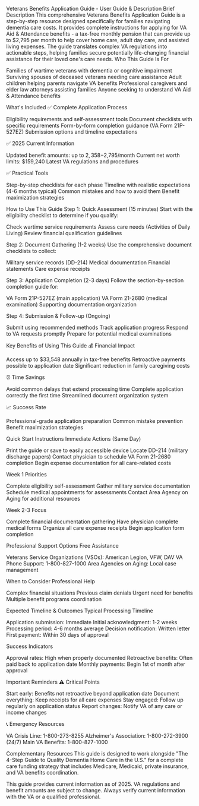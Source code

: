 Veterans Benefits Application Guide - User Guide & Description
Brief Description
This comprehensive Veterans Benefits Application Guide is a step-by-step resource designed specifically for families navigating dementia care costs. It provides complete instructions for applying for VA Aid & Attendance benefits - a tax-free monthly pension that can provide up to $2,795 per month to help cover home care, adult day care, and assisted living expenses.
The guide translates complex VA regulations into actionable steps, helping families secure potentially life-changing financial assistance for their loved one's care needs.
Who This Guide Is For

Families of wartime veterans with dementia or cognitive impairment
Surviving spouses of deceased veterans needing care assistance
Adult children helping parents navigate VA benefits
Professional caregivers and elder law attorneys assisting families
Anyone seeking to understand VA Aid & Attendance benefits

What's Included
✅ Complete Application Process

Eligibility requirements and self-assessment tools
Document checklists with specific requirements
Form-by-form completion guidance (VA Form 21P-527EZ)
Submission options and timeline expectations

✅ 2025 Current Information

Updated benefit amounts: up to $2,358-$2,795/month
Current net worth limits: $159,240
Latest VA regulations and procedures

✅ Practical Tools

Step-by-step checklists for each phase
Timeline with realistic expectations (4-6 months typical)
Common mistakes and how to avoid them
Benefit maximization strategies

How to Use This Guide
Step 1: Quick Assessment (15 minutes)
Start with the eligibility checklist to determine if you qualify:

Check wartime service requirements
Assess care needs (Activities of Daily Living)
Review financial qualification guidelines

Step 2: Document Gathering (1-2 weeks)
Use the comprehensive document checklists to collect:

Military service records (DD-214)
Medical documentation
Financial statements
Care expense receipts

Step 3: Application Completion (2-3 days)
Follow the section-by-section completion guide for:

VA Form 21P-527EZ (main application)
VA Form 21-2680 (medical examination)
Supporting documentation organization

Step 4: Submission & Follow-up (Ongoing)

Submit using recommended methods
Track application progress
Respond to VA requests promptly
Prepare for potential medical examinations

Key Benefits of Using This Guide
💰 Financial Impact

Access up to $33,548 annually in tax-free benefits
Retroactive payments possible to application date
Significant reduction in family caregiving costs

⏰ Time Savings

Avoid common delays that extend processing time
Complete application correctly the first time
Streamlined document organization system

📈 Success Rate

Professional-grade application preparation
Common mistake prevention
Benefit maximization strategies

Quick Start Instructions
Immediate Actions (Same Day)

Print the guide or save to easily accessible device
Locate DD-214 (military discharge papers)
Contact physician to schedule VA Form 21-2680 completion
Begin expense documentation for all care-related costs

Week 1 Priorities

Complete eligibility self-assessment
Gather military service documentation
Schedule medical appointments for assessments
Contact Area Agency on Aging for additional resources

Week 2-3 Focus

Complete financial documentation gathering
Have physician complete medical forms
Organize all care expense receipts
Begin application form completion

Professional Support Options
Free Assistance

Veterans Service Organizations (VSOs): American Legion, VFW, DAV
VA Phone Support: 1-800-827-1000
Area Agencies on Aging: Local case management

When to Consider Professional Help

Complex financial situations
Previous claim denials
Urgent need for benefits
Multiple benefit programs coordination

Expected Timeline & Outcomes
Typical Processing Timeline

Application submission: Immediate
Initial acknowledgment: 1-2 weeks
Processing period: 4-6 months average
Decision notification: Written letter
First payment: Within 30 days of approval

Success Indicators

Approval rates: High when properly documented
Retroactive benefits: Often paid back to application date
Monthly payments: Begin 1st of month after approval

Important Reminders
⚠️ Critical Points

Start early: Benefits not retroactive beyond application date
Document everything: Keep receipts for all care expenses
Stay engaged: Follow up regularly on application status
Report changes: Notify VA of any care or income changes

📞 Emergency Resources

VA Crisis Line: 1-800-273-8255
Alzheimer's Association: 1-800-272-3900 (24/7)
Main VA Benefits: 1-800-827-1000

Complementary Resources
This guide is designed to work alongside "The 4-Step Guide to Quality Dementia Home Care in the U.S." for a complete care funding strategy that includes Medicare, Medicaid, private insurance, and VA benefits coordination.

This guide provides current information as of 2025. VA regulations and benefit amounts are subject to change. Always verify current information with the VA or a qualified professional.
